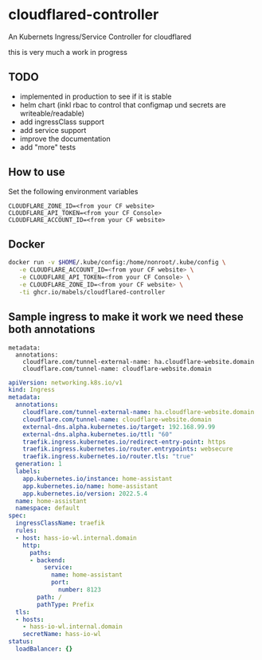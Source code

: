 # cloudflared-controller
An Kubernets Ingress/Service Controller for cloudflared

this is very much a work in progress

## TODO
- implemented in production to see if it is stable
- helm chart (inkl rbac to control that configmap und secrets are writeable/readable)
- add ingressClass support
- add service support
- improve the documentation
- add "more" tests

## How to use
Set the following environment variables
```
CLOUDFLARE_ZONE_ID=<from your CF website>
CLOUDFLARE_API_TOKEN=<from your CF Console>
CLOUDFLARE_ACCOUNT_ID=<from your CF website>
```

## Docker
```sh
docker run -v $HOME/.kube/config:/home/nonroot/.kube/config \
   -e CLOUDFLARE_ACCOUNT_ID=<from your CF website> \
   -e CLOUDFLARE_API_TOKEN=<from your CF Console> \
   -e CLOUDFLARE_ZONE_ID=<from your CF website> \
   -ti ghcr.io/mabels/cloudflared-controller
```

## Sample ingress to make it work we need these both annotations
```
metadata:
  annotations:
    cloudflare.com/tunnel-external-name: ha.cloudflare-website.domain
    cloudflare.com/tunnel-name: cloudflare-website.domain
```

```yaml
apiVersion: networking.k8s.io/v1
kind: Ingress
metadata:
  annotations:
    cloudflare.com/tunnel-external-name: ha.cloudflare-website.domain
    cloudflare.com/tunnel-name: cloudflare-website.domain
    external-dns.alpha.kubernetes.io/target: 192.168.99.99
    external-dns.alpha.kubernetes.io/ttl: "60"
    traefik.ingress.kubernetes.io/redirect-entry-point: https
    traefik.ingress.kubernetes.io/router.entrypoints: websecure
    traefik.ingress.kubernetes.io/router.tls: "true"
  generation: 1
  labels:
    app.kubernetes.io/instance: home-assistant
    app.kubernetes.io/name: home-assistant
    app.kubernetes.io/version: 2022.5.4
  name: home-assistant
  namespace: default
spec:
  ingressClassName: traefik
  rules:
  - host: hass-io-wl.internal.domain
    http:
      paths:
      - backend:
          service:
            name: home-assistant
            port:
              number: 8123
        path: /
        pathType: Prefix
  tls:
  - hosts:
    - hass-io-wl.internal.domain
    secretName: hass-io-wl
status:
  loadBalancer: {}
```
